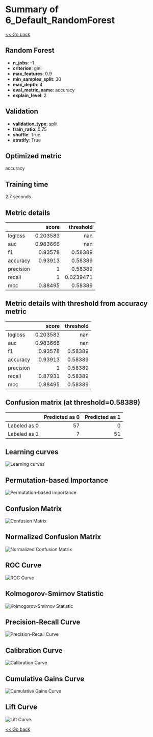 # Summary of 6_Default_RandomForest

[<< Go back](../README.md)


## Random Forest
- **n_jobs**: -1
- **criterion**: gini
- **max_features**: 0.9
- **min_samples_split**: 30
- **max_depth**: 4
- **eval_metric_name**: accuracy
- **explain_level**: 2

## Validation
 - **validation_type**: split
 - **train_ratio**: 0.75
 - **shuffle**: True
 - **stratify**: True

## Optimized metric
accuracy

## Training time

2.7 seconds

## Metric details
|           |    score |   threshold |
|:----------|---------:|------------:|
| logloss   | 0.203583 | nan         |
| auc       | 0.983666 | nan         |
| f1        | 0.93578  |   0.58389   |
| accuracy  | 0.93913  |   0.58389   |
| precision | 1        |   0.58389   |
| recall    | 1        |   0.0239471 |
| mcc       | 0.88495  |   0.58389   |


## Metric details with threshold from accuracy metric
|           |    score |   threshold |
|:----------|---------:|------------:|
| logloss   | 0.203583 |   nan       |
| auc       | 0.983666 |   nan       |
| f1        | 0.93578  |     0.58389 |
| accuracy  | 0.93913  |     0.58389 |
| precision | 1        |     0.58389 |
| recall    | 0.87931  |     0.58389 |
| mcc       | 0.88495  |     0.58389 |


## Confusion matrix (at threshold=0.58389)
|              |   Predicted as 0 |   Predicted as 1 |
|:-------------|-----------------:|-----------------:|
| Labeled as 0 |               57 |                0 |
| Labeled as 1 |                7 |               51 |

## Learning curves
![Learning curves](learning_curves.png)

## Permutation-based Importance
![Permutation-based Importance](permutation_importance.png)
## Confusion Matrix

![Confusion Matrix](confusion_matrix.png)


## Normalized Confusion Matrix

![Normalized Confusion Matrix](confusion_matrix_normalized.png)


## ROC Curve

![ROC Curve](roc_curve.png)


## Kolmogorov-Smirnov Statistic

![Kolmogorov-Smirnov Statistic](ks_statistic.png)


## Precision-Recall Curve

![Precision-Recall Curve](precision_recall_curve.png)


## Calibration Curve

![Calibration Curve](calibration_curve_curve.png)


## Cumulative Gains Curve

![Cumulative Gains Curve](cumulative_gains_curve.png)


## Lift Curve

![Lift Curve](lift_curve.png)



[<< Go back](../README.md)
